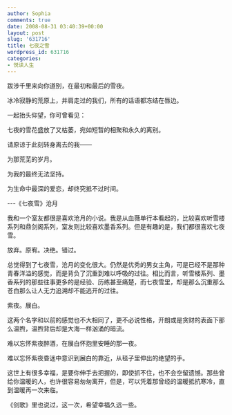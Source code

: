 ```yaml
---
author: Sophia
comments: true
date: 2008-08-31 03:40:39+00:00
layout: post
slug: '631716'
title: 七夜之雪
wordpress_id: 631716
categories:
- 悦读人生
---
```


跋涉千里来向你道别，在最初和最后的雪夜。

冰冷寂静的荒原上，并肩走过的我们，所有的话语都冻结在唇边。

一起抬头仰望，你可曾看见：

七夜的雪花盛放了又枯萎，宛如短暂的相聚和永久的离别。

请原谅于此刻转身离去的我——

为那荒芜的岁月。

为我的最终无法坚持。

为生命中最深的爱恋，却终究抵不过时间。


---《七夜雪》沧月



我和一个室友都很是喜欢沧月的小说。我是从血薇单行本看起的，比较喜欢听雪楼系列和鼎剑阁系列，室友则比较喜欢墨香系列。但是有趣的是，我们都很喜欢七夜雪。

放弃。原宥。决绝。错过。

总觉得到了七夜雪，沧月的变化很大。仍然是优秀的男女主角，可是已经不是那种青春洋溢的感觉，而是背负了沉重到难以呼吸的过往。相比而言，听雪楼系列、墨香系列的那些往事更多的是经验、历练甚至痛楚，而七夜雪里，却是那么沉重那么苍白那么让人无力追溯却不能逃开的过往。

紫夜。展白。

这两个名字和以前的感觉也不大相同了，更不必说性格，开朗或是贪财的表面下那么温煦，温煦背后却是大海一样汹涌的暗流。

难以忘怀紫夜醉酒，在展白怀抱里安睡的那一夜。

难以忘怀紫夜昏迷中意识到展白的靠近，从毯子里伸出的绝望的手。

这世上有很多幸福，是要你伸手去把握的，即使抓不住，也不会空留遗憾。那些曾给你温暖的人，也许很容易匆匆离开，但是，可以凭着那曾经的温暖抵抗寒冷，直到温暖再一次来临。

《剑歌》里也说过，这一次，希望幸福久远一些。
